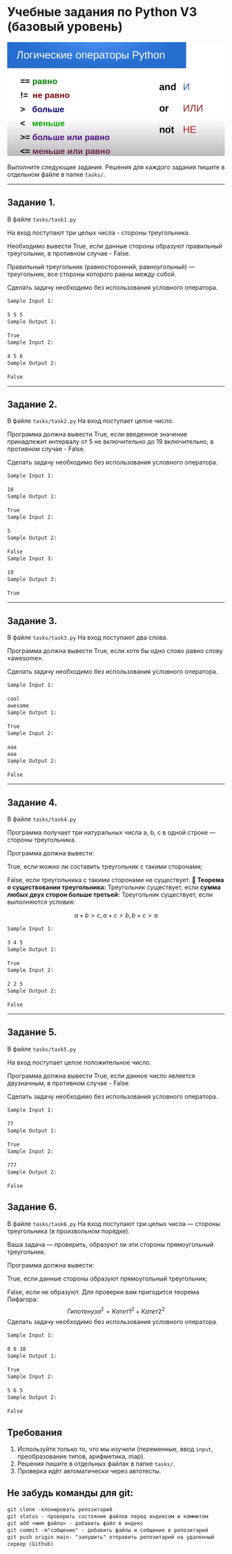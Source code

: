 # Учебные задания по Python V3 (базовый уровень)
![Булевый тип](images/image.png)

Выполните следующие задания. Решения для каждого задания пишите в отдельном файле в папке `tasks/`.

---

## Задание 1.
В файле `tasks/task1.py`

На вход поступают три целых числа - стороны треугольника.

Необходимо вывести True, если данные стороны образуют правильный треугольник, в противном случае - False.

Правильный треугольник (равносторонний, равноугольный) — треугольник, все стороны которого равны между собой.

Сделать задачу необходимо без использования условного оператора.

```
Sample Input 1:

5 5 5
Sample Output 1:

True
Sample Input 2:

4 5 6
Sample Output 2:

False
```
---

## Задание 2.
В файле `tasks/task2.py` 
На вход поступает целое число.

Программа должна вывести True, если введенное значение принадлежит интервалу от 5 не включительно до 19 включительно, в противном случае - False.

Сделать задачу необходимо без использования условного оператора.

```
Sample Input 1:

10
Sample Output 1:

True
Sample Input 2:

5
Sample Output 2:

False
Sample Input 3:

19
Sample Output 3:

True
```
---

## Задание 3.
В файле `tasks/task3.py` 
На вход поступают два слова.

Программа должна вывести True, если хотя бы одно слово равно слову «awesome».

Сделать задачу необходимо без использования условного оператора.
```
Sample Input 1:

cool
awesome
Sample Output 1:

True
Sample Input 2:

aaa
aaa
Sample Output 2:

False
```
---

## Задание 4.
В файле `tasks/task4.py` 

Программа получает три натуральных числа a, b, c  в одной строке — стороны треугольника.

Программа должна вывести:

True, если можно ли составить треугольник с такими сторонами;
 
False, если треугольника с такими сторонами не существует.
**📌 Теорема о существовании треугольника:**
Треугольник существует, если **сумма любых двух сторон больше третьей:**
Треугольник существует, если выполняются условия:

$$
a + b > c, a + c > b, b + c > a
$$

```
Sample Input 1:

3 4 5
Sample Output 1:

True
Sample Input 2:

2 2 5
Sample Output 2:

False
```
---
## Задание 5.

В файле `tasks/task5.py` 

На вход поступает целое положительное число.

Программа должна вывести True, если данное число является двузначным, в противном случае - False.

Сделать задачу необходимо без использования условного оператора.

```
Sample Input 1:

77
Sample Output 1:

True
Sample Input 2:

777
Sample Output 2:

False
```

## Задание 6.
В файле `tasks/task6.py` 
На вход поступают три целых числа — стороны треугольника (в произвольном порядке).

Ваша задача — проверить, образуют ли эти стороны прямоугольный треугольник.

Программа должна вывести:

True, если данные стороны образуют прямоугольный треугольник;
 
False, если не образуют.
Для проверки вам пригодится теорема Пифагора:
$$
Гипотенуза^2 = Катет1^2 + Катет2^2
$$
Сделать задачу необходимо без использования условного оператора.


```
Sample Input 1:

8 6 10
Sample Output 1:

True
Sample Input 2:

5 6 5
Sample Output 2:

False
```

## Требования
1. Используйте только то, что мы изучили (переменные, ввод `input`, преобразование типов, арифметика, map).
2. Решения пишите в отдельных файлах в папке `tasks/`.
3. Проверка идёт автоматически через автотесты.

## Не забудь команды для git:
```
git clone -клонировать репозитарий
git status - проверить состояние файлов перед индексом и коммитом
git add <имя файла> - добавить файл в индекс
git commit -m"собщение" - добавить файлы и собщение в репозитарий
git push origin main- "запушить" отправить репозитарий на удаленный сервер (Github)
```